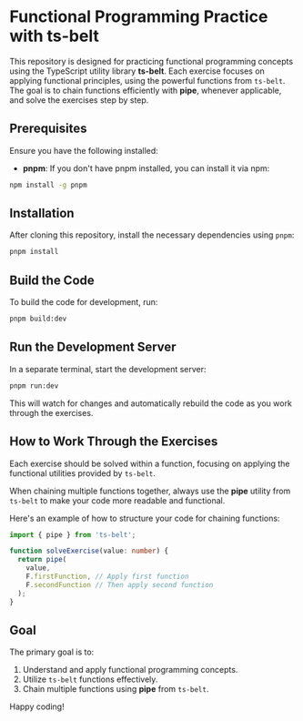 
# Functional Programming Practice with ts-belt

This repository is designed for practicing functional programming concepts using the TypeScript utility library **ts-belt**. Each exercise focuses on applying functional principles, using the powerful functions from `ts-belt`. The goal is to chain functions efficiently with **pipe**, whenever applicable, and solve the exercises step by step.

## Prerequisites

Ensure you have the following installed:
- **pnpm**: If you don't have pnpm installed, you can install it via npm:

```bash
npm install -g pnpm
```

## Installation

After cloning this repository, install the necessary dependencies using `pnpm`:

```bash
pnpm install
```

## Build the Code

To build the code for development, run:

```bash
pnpm build:dev
```

## Run the Development Server

In a separate terminal, start the development server:

```bash
pnpm run:dev
```

This will watch for changes and automatically rebuild the code as you work through the exercises.

## How to Work Through the Exercises

Each exercise should be solved within a function, focusing on applying the functional utilities provided by `ts-belt`. 

When chaining multiple functions together, always use the **pipe** utility from `ts-belt` to make your code more readable and functional. 

Here's an example of how to structure your code for chaining functions:

```typescript
import { pipe } from 'ts-belt';

function solveExercise(value: number) {
  return pipe(
    value,
    F.firstFunction, // Apply first function
    F.secondFunction // Then apply second function
  );
}
```

## Goal

The primary goal is to:
1. Understand and apply functional programming concepts.
2. Utilize `ts-belt` functions effectively.
3. Chain multiple functions using **pipe** from `ts-belt`.

Happy coding!

